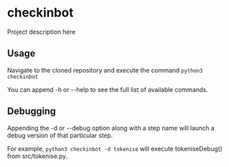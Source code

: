 # checkinbot
Project description here

## Usage
Navigate to the cloned repository and execute the command `python3 checkinbot`

You can append -h or --help to see the full list of available commands.

## Debugging
Appending the -d or --debug option along with a step name will launch a debug version of that particular step.

For example, `python3 checkinbot -d tokenise` will execute tokeniseDebug() from src/tokenise.py.
